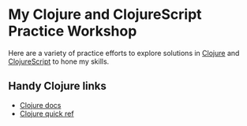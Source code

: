 # My Clojure and ClojureScript Practice Workshop

Here are a variety of practice efforts to explore solutions in [Clojure](https://clojure.org/) and [ClojureScript](https://clojurescript.org/) to hone my skills.

## Handy Clojure links

- [Clojure docs](https://clojuredocs.org/)
- [Clojure quick ref](https://clojuredocs.org/quickref)
